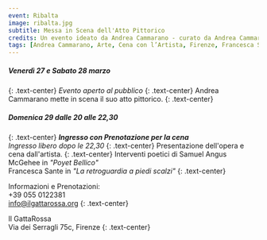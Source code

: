 ```yaml
---
event: Ribalta
image: ribalta.jpg
subtitle: Messa in Scena dell'Atto Pittorico
credits: Un evento ideato da Andrea Cammarano - curato da Andrea Cammarano, Marco Zamburru e IlGattaRossa - progetto grafico di Alberto Gori
tags: [Andrea Cammarano, Arte, Cena con l’Artista, Firenze, Francesca Sante, La retroguardia a piedi scalzi, Lettura, Performance, Pittura, Poesia, Poyet Bellico, Ribalta, Samuel Angus McGehee, Teatro]
---
```

##### **Venerdì 27 e Sabato 28 marzo**
{: .text-center}
_Evento aperto al pubblico_
{: .text-center}
Andrea Cammarano mette in scena il suo atto pittorico.
{: .text-center}

##### **Domenica 29 dalle 20 alle 22,30**
{: .text-center}
**_Ingresso con Prenotazione per la cena_**  
_Ingresso libero dopo le 22,30_
{: .text-center}
Presentazione dell'opera e cena dall'artista.
{: .text-center}
Interventi poetici di Samuel Angus McGehee in _"Poyet Bellico"_  
Francesca Sante in _"La retroguardia a piedi scalzi"_
{: .text-center}

Informazioni e Prenotazioni:  
+39 055 0122381  
[info@ilgattarossa.org](mailto:info@ilgattarossa.org)
{: .text-center}

Il GattaRossa  
Via dei Serragli 75c, Firenze
{: .text-center}
